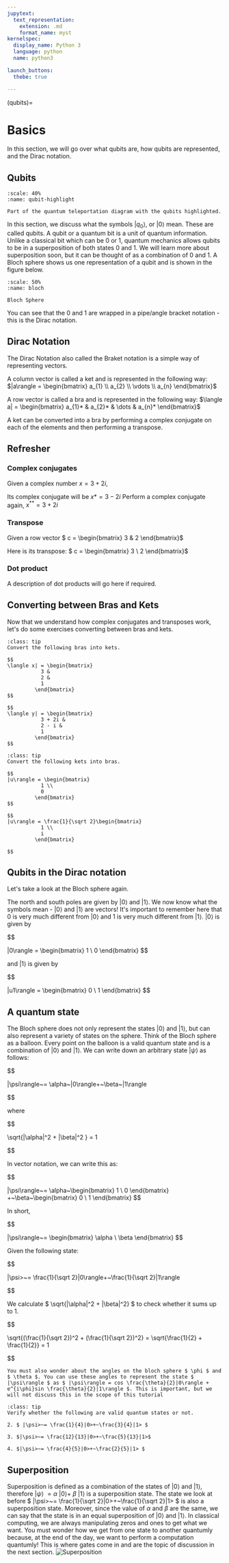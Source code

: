 ```yaml
---
jupytext:
  text_representation:
    extension: .md
    format_name: myst
kernelspec:
  display_name: Python 3
  language: python
  name: python3

launch_buttons:
  thebe: true

---
```


(qubits)=

# Basics

In this section, we will go over what qubits are, how qubits are represented, and the Dirac notation.

## Qubits


```{figure} /_static/qubit-highlight.png
:scale: 40%
:name: qubit-highlight 

Part of the quantum teleportation diagram with the qubits highlighted.
```

In this section, we discuss what the symbols $|q_0\rangle$, or $|0\rangle$ mean. These are called qubits. A qubit or a quantum bit is a unit of quantum information. Unlike a classical bit which can be 0 or 1, quantum mechanics allows qubits to be in a superposition of both states 0 and 1. We will learn more about superposition soon, but it can be thought of as a combination of 0 and 1. 
A Bloch sphere shows us one representation of a qubit and is shown in the figure below.

```{figure} /_static/bloch.png
:scale: 50%
:name: bloch 

Bloch Sphere
```

You can see that the 0 and 1 are wrapped in a pipe/angle bracket notation - this is the Dirac notation. 

## Dirac Notation

The Dirac Notation also called the Braket notation is a simple way of representing vectors.

A column vector is called a ket and is represented in the following way: 
$|a\rangle = \begin{bmatrix}
           a_{1} \\
           a_{2} \\
           \vdots \\
           a_{n}
         \end{bmatrix}$

A row vector is called a bra and is represented in the following way: 
$\langle a| = \begin{bmatrix}
           a_{1}* &
           a_{2}* & 
           \dots &
           a_{n}*
         \end{bmatrix}$

A ket can be converted into a bra by performing a complex conjugate on each of the elements and then performing a transpose. 
## Refresher
### Complex conjugates

Given a complex number $x = 3 + 2i$, 

Its complex conjugate will be $x{*} = 3 - 2i$
Perform a complex conjugate again,
$x^{**} = 3 + 2i$

### Transpose
Given a row vector $ c = \begin{bmatrix}
           3 &
           2 
         \end{bmatrix}$

Here is its transpose: $ c = \begin{bmatrix}
           3 \\
           2 
         \end{bmatrix}$
### Dot product
A description of dot products will go here if required.

## Converting between Bras and Kets
Now that we understand how complex conjugates and transposes work, let's do some exercises converting between bras and kets. 

```{admonition} Exercise 1
:class: tip
Convert the following bras into kets.

$$ 
\langle x| = \begin{bmatrix}
           3 &
           2 & 
           1
         \end{bmatrix} 
$$

$$ 
\langle y| = \begin{bmatrix}
           3 + 2i &
           2 - i & 
           1
         \end{bmatrix} 
$$
```

```{admonition} Exercise 2
:class: tip
Convert the following kets into bras.

$$ 
|u\rangle = \begin{bmatrix}
           1 \\
           0 
         \end{bmatrix} 
$$

$$ 
|u\rangle = \frac{1}{\sqrt 2}\begin{bmatrix}
           1 \\
           i 
         \end{bmatrix} 
         
$$
```
## Qubits in the Dirac notation


Let's take a look at the Bloch sphere again.

The north and south poles are given by $|0\rangle$ and $|1\rangle$. We now know what the symbols mean - $|0\rangle$ and $|1\rangle$ are vectors! 
It's important to remember here that 0 is very much different from $|0\rangle$ and 1 is very much different from $|1\rangle$.
$|0\rangle$ is given by 

$$

|0\rangle = \begin{bmatrix}
           1 \\
           0
         \end{bmatrix} 
$$ 

and $|1\rangle$ is given by 

$$

|u1\rangle = \begin{bmatrix}
           0 \\
           1
         \end{bmatrix} 
$$
 
## A quantum state

The Bloch sphere does not only represent the states $|0\rangle$ and $|1\rangle$, but can also represent a variety of states on the sphere. Think of the Bloch sphere as a balloon. Every point on the balloon is a valid quantum state and is a combination of $|0\rangle$ and $|1\rangle$. We can write down an arbitrary state $|\psi\rangle$ as follows:

$$

|\psi\rangle~= \alpha~|0\rangle+~\beta~|1\rangle

$$

where 

$$

\sqrt{|\alpha|^2 + |\beta|^2 } = 1 

$$

In vector notation, we can write this as:

$$

|\psi\rangle~= \alpha~\begin{bmatrix}
           1 \\
           0
         \end{bmatrix} +~\beta~\begin{bmatrix}
           0 \\
           1
         \end{bmatrix} 
$$

In short, 

$$

|\psi\rangle~= \begin{bmatrix}
           \alpha \\
           \beta
         \end{bmatrix} 
$$

Given the following state: 

$$ 

|\psi>~= \frac{1}{\sqrt 2}|0\rangle+~\frac{1}{\sqrt 2}|1\rangle

$$

We calculate $ \sqrt{|\alpha|^2 + |\beta|^2} $ to check whether it sums up to 1. 

$$

\sqrt{(\frac{1}{\sqrt 2})^2 + (\frac{1}{\sqrt 2})^2} = \sqrt{\frac{1}{2} + \frac{1}{2}} = 1

$$

```{note}
You must also wonder about the angles on the bloch sphere $ \phi $ and $ \theta $. You can use these angles to represent the state $ |\psi\rangle $ as $ |\psi\rangle = cos \frac{\theta}{2}|0\rangle +  e^{i\phi}sin \frac{\theta}{2}|1\rangle $. This is important, but we will not discuss this in the scope of this tutorial

```


```{admonition} Exercise 3
:class: tip
Verify whether the following are valid quantum states or not. 

2. $ |\psi>~= \frac{1}{4}|0>+~\frac{3}{4}|1> $

3. $|\psi>~= \frac{12}{13}|0>+~\frac{5}{13}|1>$

4. $|\psi>~= \frac{4}{5}|0>+~\frac{2}{5}|1> $
```



## Superposition

Superposition is defined as a combination of the states of $|0\rangle$ and $|1\rangle$, therefore $|\psi\rangle~= \alpha~|0\rangle+~\beta~|1\rangle$ is a superposition state. 
The state we look at before $ |\psi>~= \frac{1}{\sqrt 2}|0>+~\frac{1}{\sqrt 2}|1>  $ is also a superposition state. Moreover, since the value of $\alpha$ and $\beta$ are the same, we can say that the state is in an equal superposition of $|0\rangle$ and $|1\rangle$. In classical computing, we are always manipulating zeros and ones to get what we want. You must wonder how we get from one state to another quantumly because, at the end of the day, we want to perform a computation quantumly! This is where gates come in and are the topic of discussion in the next section.
![Superposition](https://www.nist.gov/sites/default/files/images/2019/12/04/superposition.gif)



